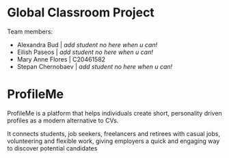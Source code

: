 # Global Classroom Project 

Team members: 
- Alexandra Bud     | *add student no here when u can!*
- Eilish Paseos     | *add student no here when u can!*          
- Mary Anne Flores  | C20461582 
- Stepan Chernobaev | *add student no here when u can!* 

# ProfileMe

ProfileMe is a platform that helps individuals create short, personality driven profiles as a modern alternative to CVs. 

It connects students, job seekers, freelancers and retirees with casual jobs, volunteering and flexible work, giving employers a quick and engaging way to discover potential candidates



